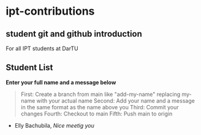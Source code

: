 # ipt-contributions

## student git and github introduction

For all IPT students at DarTU

## Student List

**Enter your full name and a message below**

> First: Create a branch from main like "add-my-name" replacing my-name with your actual name
> Second: Add your name and a message in the same format as the name above you
> Third: Commit your changes
> Fourth: Checkout to main
> Fifth: Push main to origin

- Elly Bachubila, _Nice meetig you_
